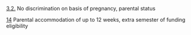 [3.2.](ColumbiaGrads.pdf#page=7&selection=83,0,111,33)
No discrimination on basis of pregnancy, parental status

[14](ColumbiaGrads.pdf#page=15&selection=175,0,183,0)
Parental accommodation of up to 12 weeks, extra semester of funding eligibility